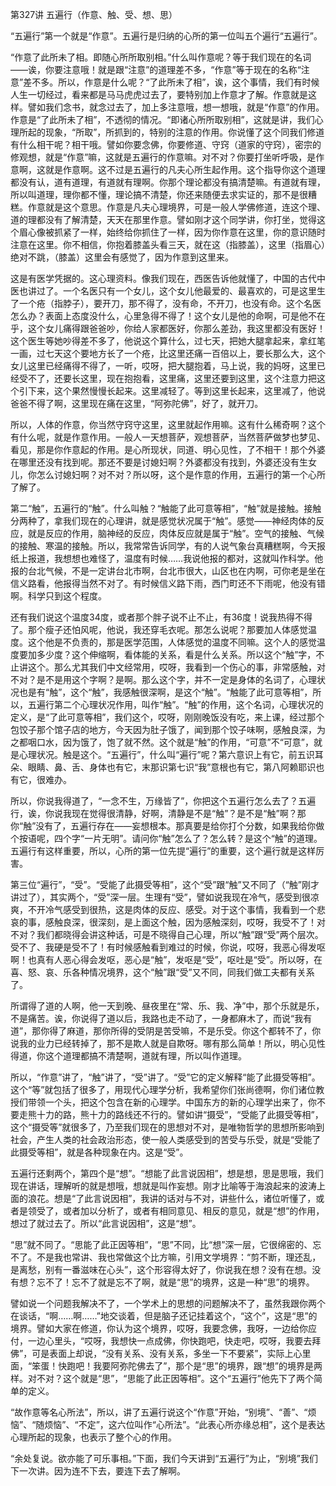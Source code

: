 第327讲 五遍行（作意、触、受、想、思）

“五遍行”第一个就是“作意”。五遍行是归纳的心所的第一位叫五个遍行“五遍行”。

“作意了此所未了相。即随心所所取别相。”什么叫作意呢？等于我们现在的名词——诶，你要注意哦！就是跟“注意”的道理差不多，“作意”等于现在的名称“注意”差不多。所以，作意是什么呢？“了此所未了相”，诶，这个事情，我们有时候人生一切经过，看来都是马马虎虎过去了，要特别加上作意才了解。作意就是这样。譬如我们念书，就念过去了，加上多注意哦，想一想哦，就是“作意”的作用。作意是“了此所未了相”，不透彻的情况。“即诸心所所取别相”，这就是讲，我们心理所起的现象，“所取”，所抓到的，特别的注意的作用。你说懂了这个同我们修道有什么相干呢？相干哦。譬如你要念佛，你要修道、守窍（道家的守窍），密宗的修观想，就是“作意”嘛，这就是五遍行的作意嘛。对不对？你要打坐听呼吸，是作意啊，这就是作意啊。这不过是五遍行的凡夫心所生起作用。这个指导你这个道理都没有认，道有道理，有道就有理啊。你那个理论都没有搞清楚嘛。有道就有理，所以叫道理，理你都不懂，理论搞不清楚，你还来随便去求实证的，那不是很糟糕。作意就是这个意思。作意是凡夫心理境界，可是一般人学佛修道，连这个理、道的理都没有了解清楚，天天在那里作意。譬如刚才这个同学讲，你打坐，觉得这个眉心像被抓紧了一样，始终给你抓住了一样，因为你作意在这里，你的意识随时注意在这里。你不相信，你抱着膝盖头看三天，就在这（指膝盖），这里（指眉心）绝对不跳，（膝盖）这里会有感觉了，因为作意到这里来。

这是有医学凭据的。这心理资料。像我们现在，西医告诉他就懂了，中国的古代中医也讲过了。一个名医只有一个女儿，这个女儿他最爱的、最喜欢的，可是这里生了一个疮（指脖子），要开刀，那不得了，没有命，不开刀，也没有命。这个名医怎么办？表面上态度没什么，心里急得不得了！这个女儿是他的命啊，可是他不在乎，这个女儿痛得跟爸爸吵，你给人家都医好，你那么差劲，我这里都没有医好！这个医生等她吵得差不多了，他说这个算什么，过七天，把她大腿拿起来，拿红笔一画，过七天这个要地方长了一个疮，比这里还痛一百倍以上，要长那么大，这个女儿这里已经痛得不得了，一听，哎呀，把大腿抱着，马上说，我的妈呀，这里已经受不了，还要长这里，现在抱抱看，这里痛，这里还要到这里，这个注意力把这个引下来，这个果然慢慢长起来。这里减轻了。等到这里长起来，这里减了，他说爸爸不得了啊，这里现在痛在这里，“阿弥陀佛”，好了，就开刀。

所以，人体的作意，你当然守窍守这里，这里就起作用嘛。这有什么稀奇啊？这个有什么呢，就是作意作用。一般人一天想菩萨，观想菩萨，当然菩萨做梦也梦见、看见，那是你作意起的作用。是心所现状，同道、明心见性，了不相干！那个外婆在哪里还没有找到呢。那还不要是讨媳妇啊？外婆都没有找到，外婆还没有生女儿，你怎么讨媳妇啊？对不对？所以呀，这个是作意的作用，五遍行的第一个心所了解了。

第二“触”，五遍行的“触”。什么叫触？“触能了此可意等相”，“触”就是接触。接触分两种了，拿我们现在的心理讲，就是感觉状况属于“触”。感觉——神经肉体的反应，就是反应的作用，脑神经的反应，肉体反应就是属于“触”。空气的接触、气候的接触、寒温的接触。所以，我常常告诉同学，有的人说气象台真糟糕啊，今天报纸上报道，我想想也难怪了，温度有时候……我说他报的都对，这就叫作科学。他报的台北气候，不是一定讲台北市啊，台北市很大，山区也在内啊，可你老是坐在信义路看，他报得当然不对了。有时候信义路下雨，西门町还不下雨呢，他没有错啊。科学只到这个程度。

还有我们说这个温度34度，或者那个胖子说不止不止，有36度！说我热得不得了。那个瘦子还怕风呢，他说，我还穿毛衣呢。那怎么说呢？那要加人体感觉温度。这个他是不负责的，那是医学范围，人体感觉的温度不同嘛。这个人的感觉温度要加多少度？这个伸缩啊，看体能的关系，看是什么关系。所以这个“触”字，不止讲这个。那么尤其我们中文经常用，哎呀，我看到一个伤心的事，非常感触，对不对？是不是用这个字啊？是啊。那么这个字，并不一定是身体的名词了，心理状况也是有“触”，这个“触”，我感触很深啊，是这个“触”。“触能了此可意等相”，所以，五遍行第二个心理状况作用，叫作“触”。“触”的作用，这个名词，心理状况的定义，是“了此可意等相”，我们这个，哎呀，刚刚晚饭没有吃，来上课，经过那个包饺子那个馆子店的地方，今天因为肚子饿了，闻到那个饺子味啊，感触良深，为之都咽口水，因为饿了，饱了就不然。这个就是“触”的作用，“可意”不“可意”，就是心理状况。触是这个。“五遍行”，什么叫“遍行”呢？第六意识上有它，前五识耳朵、眼睛、鼻、舌、身体也有它，末那识第七识“我”意根也有它，第八阿赖耶识也有它，很难办。

所以，你说我得道了，“一念不生，万缘皆了”，你把这个五遍行怎么去了？五遍行，诶，你说我现在觉得很清静，好啊，清静是不是“触”？是不是“触”啊？那你“触”没有了，五遍行存在——妄想根本。那真要是给你打个分数，如果我给你做个按语呢，四个字“一片无明”。请问你“触”怎么了？怎么转？是这个“触”的道理。五遍行有这样重要，所以，心所的第一位先提“遍行”的重要，这个遍行就是这样厉害。

第三位“遍行”，“受”。“受能了此摄受等相”，这个“受”跟“触”又不同了（“触”刚才讲过了），其实两个，“受”深一层。生理有“受”，譬如说我现在冷气，感受到很凉爽，不开冷气感受到很热，这是肉体的反应、感受。对于这个事情，我看到一个悲哀的事，感触良深，很深刻，是上面这个触，因为感触深刻，哎呀，我受不了！对不对？我们都晓得会讲这种话，可是不晓得自己心理，所以“触”跟“受”两个层次。受不了、我硬是受不了！有时候感触看到难过的时候，你说，哎呀，我恶心得发呕啊！也真有人恶心得会发呕，恶心是“触”，发呕是“受”，呕吐是“受”。所以呀，在喜、怒、哀、乐各种情况境界，这个“触”跟“受”又不同，同我们做工夫都有关系了。

所谓得了道的人啊，他一天到晚、昼夜里在“常、乐、我、净”中，那个乐就是乐，不是痛苦。诶，你说得了道以后，我路也走不动了，一身都麻木了，而说“我有道”，那你得了麻道，那你所得的受阴是苦受嘛，不是乐受。你这个都转不了，你说我的业力已经转掉了，那不是欺人就是自欺呀。哪有那么简单！所以，明心见性得道，你这个道理都搞不清楚啊，道就有理，所以叫作道理。

所以，“作意”讲了，“触”讲了，“受”讲了。“受”它的定义解释“能了此摄受等相”。这个“等”就包括了很多了，用现代心理学分析，我希望你们张尚德啊，你们诸位教授们带领一个头，把这个包含在新的心理学。中国东方的新的心理学出来了，你不要走熊十力的路，熊十力的路线还不行的。譬如讲“摄受”，“受能了此摄受等相”，这个“摄受等”就很多了，乃至我们现在的思想对不对，是唯物哲学的思想所影响到社会，产生人类的社会政治形态，使一般人类感受到的苦受与乐受，就是“受能了此摄受等相”，就是各种现象在内。这是“受”。

五遍行还剩两个，第四个是“想”。“想能了此言说因相”，想是想，思是思哦，我们现在讲话，理解听的就是想哦，想就是叫作妄想。刚才比喻等于海浪起来的波涛上面的浪花。想是“了此言说因相”，我讲的话对与不对，讲些什么，诸位听懂了，或者是领受了，或者加以分析了，或者有相同意见、相反的意见，就是“想”的作用，想过了就过去了。所以“此言说因相”，这是“想”。

“思”就不同了。“思能了此正因等相”，“思”不同，比“想”深一层，它很绵密的、忘不了。不是我也常讲、我也常做这个比方嘛，引用文学境界：“剪不断，理还乱，是离愁，别有一番滋味在心头”，这个形容得太好了，你说我在想？没有在想。没有想？忘不了！忘不了就是忘不了啊，就是“思”的境界，这是一种“思”的境界。

譬如说一个问题我解决不了，一个学术上的思想的问题解决不了，虽然我跟你两个在谈话，“啊……啊……”地交谈着，但是脑子还记挂着这个，“这个”，这是“思”的境界。譬如大家在修道，你认为这个境界，哎呀，我要念佛，我呀，一边给你应付，一边心里头，“哎呀，我想快一点成佛，你快跑吧，快走吧，哎呀，我要去拜佛”，可是表面上却说，“没有关系、没有关系，多坐一下不要紧”，实际上心里面，“笨蛋！快跑吧！我要阿弥陀佛去了”，那个是“思”的境界，跟“想”的境界是两样。对不对？这个就是“思”，“思能了此正因等相”。这个“五遍行”他先下了两个简单的定义。

“故作意等名心所法”，所以，讲了五遍行说这个“作意”开始，“别境”、“善”、“烦恼”、“随烦恼”、“不定”，这六位叫作“心所法”。“此表心所亦缘总相”，这个是表达心理所起的现象，也表示了整个心的作用。

“余处复说。欲亦能了可乐事相。”下面，我们今天讲到“五遍行”为止，“别境”我们下一次讲。因为连不下去，要连下去了解啊。


